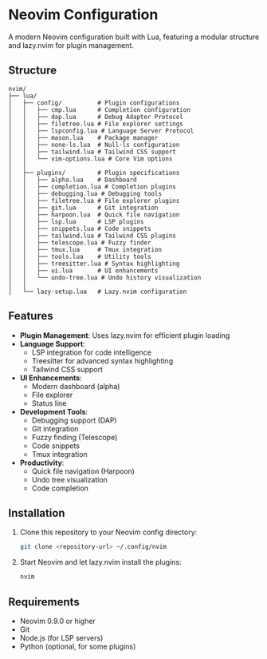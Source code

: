 # Neovim Configuration

A modern Neovim configuration built with Lua, featuring a modular structure and lazy.nvim for plugin management.

## Structure

```
nvim/
├── lua/
│   ├── config/          # Plugin configurations
│   │   ├── cmp.lua      # Completion configuration
│   │   ├── dap.lua      # Debug Adapter Protocol
│   │   ├── filetree.lua # File explorer settings
│   │   ├── lspconfig.lua # Language Server Protocol
│   │   ├── mason.lua    # Package manager
│   │   ├── none-ls.lua  # Null-ls configuration
│   │   ├── tailwind.lua # Tailwind CSS support
│   │   └── vim-options.lua # Core Vim options
│   │
│   ├── plugins/         # Plugin specifications
│   │   ├── alpha.lua    # Dashboard
│   │   ├── completion.lua # Completion plugins
│   │   ├── debugging.lua # Debugging tools
│   │   ├── filetree.lua # File explorer plugins
│   │   ├── git.lua      # Git integration
│   │   ├── harpoon.lua  # Quick file navigation
│   │   ├── lsp.lua      # LSP plugins
│   │   ├── snippets.lua # Code snippets
│   │   ├── tailwind.lua # Tailwind CSS plugins
│   │   ├── telescope.lua # Fuzzy finder
│   │   ├── tmux.lua     # Tmux integration
│   │   ├── tools.lua    # Utility tools
│   │   ├── treesitter.lua # Syntax highlighting
│   │   ├── ui.lua       # UI enhancements
│   │   └── undo-tree.lua # Undo history visualization
│   │
│   └── lazy-setup.lua   # Lazy.nvim configuration
```

## Features

- **Plugin Management**: Uses lazy.nvim for efficient plugin loading
- **Language Support**: 
  - LSP integration for code intelligence
  - Treesitter for advanced syntax highlighting
  - Tailwind CSS support
- **UI Enhancements**:
  - Modern dashboard (alpha)
  - File explorer
  - Status line
- **Development Tools**:
  - Debugging support (DAP)
  - Git integration
  - Fuzzy finding (Telescope)
  - Code snippets
  - Tmux integration
- **Productivity**:
  - Quick file navigation (Harpoon)
  - Undo tree visualization
  - Code completion

## Installation

1. Clone this repository to your Neovim config directory:
   ```bash
   git clone <repository-url> ~/.config/nvim
   ```

2. Start Neovim and let lazy.nvim install the plugins:
   ```bash
   nvim
   ```

## Requirements

- Neovim 0.9.0 or higher
- Git
- Node.js (for LSP servers)
- Python (optional, for some plugins)

